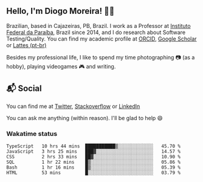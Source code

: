 ## Hello, I'm Diogo Moreira! 👋🏻

Brazilian, based in Cajazeiras, PB, Brazil.
I work as a Professor at [Instituto Federal da Paraíba](https://ifpb.edu.br), Brazil since 2014, and I do research about Software Testing/Quality. You can find my academic profile at [ORCID](https://orcid.org/0000-0003-1803-6565), [Google Scholar](https://scholar.google.com.br/citations?hl=pt-BR&user=DlSdlvEAAAAJ) or [Lattes (pt-br)](http://buscatextual.cnpq.br/buscatextual/visualizacv.do?id=K4384159A1)

Besides my professional life, I like to spend my time photographing 📷 (as a hobby), playing videogames 🎮 and writing.

## 📬 Social

You can find me at [Twitter](https://twitter.com/diogodmoreira), [Stackoverflow](https://stackoverflow.com/users/1541533/diogo-moreira) or [LinkedIn](https://linkedin.com/in/diogodmoreira)

You can ask me anything (within reason). I'll be glad to help 😄

### Wakatime status

<!--START_SECTION:waka-->

```text
TypeScript   10 hrs 44 mins  ███████████▒░░░░░░░░░░░░░   45.70 %
JavaScript   3 hrs 25 mins   ███▓░░░░░░░░░░░░░░░░░░░░░   14.57 %
CSS          2 hrs 33 mins   ██▓░░░░░░░░░░░░░░░░░░░░░░   10.90 %
SQL          1 hr 22 mins    █▒░░░░░░░░░░░░░░░░░░░░░░░   05.86 %
Bash         1 hr 16 mins    █▒░░░░░░░░░░░░░░░░░░░░░░░   05.39 %
HTML         53 mins         █░░░░░░░░░░░░░░░░░░░░░░░░   03.79 %
```

<!--END_SECTION:waka-->
